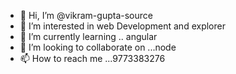 - 👋 Hi, I’m @vikram-gupta-source
- 👀 I’m interested in web Development and explorer
- 🌱 I’m currently learning .. angular
- 💞️ I’m looking to collaborate on ...node
- 📫 How to reach me ...9773383276

<!---
vikram-gupta-source/vikram-gupta-source is a ✨ special ✨ repository because its `README.md` (this file) appears on your GitHub profile.
You can click the Preview link to take a look at your changes.
--->
